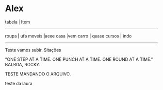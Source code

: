 # Alex

tabela  |  Item

-----------------
roupa   | ufa
moveis   |aeee
casa   |vem
carro  | quase
cursos  | indo

------------------

Teste vamos subir.
Sitações

"ONE STEP AT A TIME.
ONE PUNCH AT A TIME.
ONE ROUND AT A TIME."
BALBOA, ROCKY.

TESTE MANDANDO O ARQUIVO.

teste da laura